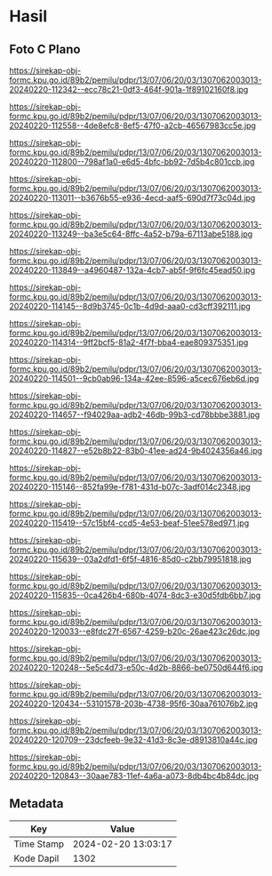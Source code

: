 # Hasil

## Foto C Plano

https://sirekap-obj-formc.kpu.go.id/89b2/pemilu/pdpr/13/07/06/20/03/1307062003013-20240220-112342--ecc78c21-0df3-464f-901a-1f89102160f8.jpg

https://sirekap-obj-formc.kpu.go.id/89b2/pemilu/pdpr/13/07/06/20/03/1307062003013-20240220-112558--4de8efc8-8ef5-47f0-a2cb-46567983cc5e.jpg

https://sirekap-obj-formc.kpu.go.id/89b2/pemilu/pdpr/13/07/06/20/03/1307062003013-20240220-112800--798af1a0-e6d5-4bfc-bb92-7d5b4c801ccb.jpg

https://sirekap-obj-formc.kpu.go.id/89b2/pemilu/pdpr/13/07/06/20/03/1307062003013-20240220-113011--b3676b55-e936-4ecd-aaf5-690d7f73c04d.jpg

https://sirekap-obj-formc.kpu.go.id/89b2/pemilu/pdpr/13/07/06/20/03/1307062003013-20240220-113249--ba3e5c64-8ffc-4a52-b79a-67113abe5188.jpg

https://sirekap-obj-formc.kpu.go.id/89b2/pemilu/pdpr/13/07/06/20/03/1307062003013-20240220-113849--a4960487-132a-4cb7-ab5f-9f6fc45ead50.jpg

https://sirekap-obj-formc.kpu.go.id/89b2/pemilu/pdpr/13/07/06/20/03/1307062003013-20240220-114145--8d9b3745-0c1b-4d9d-aaa0-cd3cff392111.jpg

https://sirekap-obj-formc.kpu.go.id/89b2/pemilu/pdpr/13/07/06/20/03/1307062003013-20240220-114314--9ff2bcf5-81a2-4f7f-bba4-eae809375351.jpg

https://sirekap-obj-formc.kpu.go.id/89b2/pemilu/pdpr/13/07/06/20/03/1307062003013-20240220-114501--9cb0ab96-134a-42ee-8596-a5cec676eb6d.jpg

https://sirekap-obj-formc.kpu.go.id/89b2/pemilu/pdpr/13/07/06/20/03/1307062003013-20240220-114657--f94029aa-adb2-46db-99b3-cd78bbbe3881.jpg

https://sirekap-obj-formc.kpu.go.id/89b2/pemilu/pdpr/13/07/06/20/03/1307062003013-20240220-114827--e52b8b22-83b0-41ee-ad24-9b4024356a46.jpg

https://sirekap-obj-formc.kpu.go.id/89b2/pemilu/pdpr/13/07/06/20/03/1307062003013-20240220-115146--852fa99e-f781-431d-b07c-3adf014c2348.jpg

https://sirekap-obj-formc.kpu.go.id/89b2/pemilu/pdpr/13/07/06/20/03/1307062003013-20240220-115419--57c15bf4-ccd5-4e53-beaf-51ee578ed971.jpg

https://sirekap-obj-formc.kpu.go.id/89b2/pemilu/pdpr/13/07/06/20/03/1307062003013-20240220-115639--03a2dfd1-6f5f-4816-85d0-c2bb79951818.jpg

https://sirekap-obj-formc.kpu.go.id/89b2/pemilu/pdpr/13/07/06/20/03/1307062003013-20240220-115835--0ca426b4-680b-4074-8dc3-e30d5fdb6bb7.jpg

https://sirekap-obj-formc.kpu.go.id/89b2/pemilu/pdpr/13/07/06/20/03/1307062003013-20240220-120033--e8fdc27f-6567-4259-b20c-26ae423c26dc.jpg

https://sirekap-obj-formc.kpu.go.id/89b2/pemilu/pdpr/13/07/06/20/03/1307062003013-20240220-120248--5e5c4d73-e50c-4d2b-8866-be0750d644f6.jpg

https://sirekap-obj-formc.kpu.go.id/89b2/pemilu/pdpr/13/07/06/20/03/1307062003013-20240220-120434--53101578-203b-4738-95f6-30aa761076b2.jpg

https://sirekap-obj-formc.kpu.go.id/89b2/pemilu/pdpr/13/07/06/20/03/1307062003013-20240220-120709--23dcfeeb-9e32-41d3-8c3e-d8913810a44c.jpg

https://sirekap-obj-formc.kpu.go.id/89b2/pemilu/pdpr/13/07/06/20/03/1307062003013-20240220-120843--30aae783-11ef-4a6a-a073-8db4bc4b84dc.jpg


## Metadata

| Key        | Value               |
| ---------- | ------------------- |
| Time Stamp | 2024-02-20 13:03:17 |
| Kode Dapil | 1302                |



